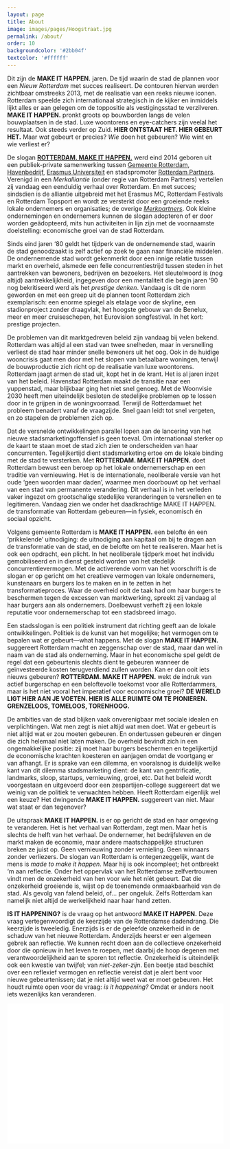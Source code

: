 ```yaml
---
layout: page
title: About
image: images/pages/Hoogstraat.jpg
permalink: /about/
order: 10
backgroundcolor: '#2bb04f'
textcolor: '#ffffff'
---
```


Dit zijn de **MAKE IT HAPPEN.** jaren. De tijd waarin de stad de plannen voor een _Nieuw Rotterdam_ met succes realiseert. De contouren hiervan werden zichtbaar omstreeks 2013, met de realisatie van een reeks nieuwe iconen. Rotterdam speelde zich internationaal strategisch in de kijker en inmiddels lijkt alles er aan gelegen om de toppositie als vestigingsstad te verzilveren. **MAKE IT HAPPEN.** pronkt groots op bouwborden langs de velen bouwplaatsen in de stad. Luxe woontorens en eye-catchers zijn veelal het resultaat. Ook steeds verder op Zuid. **HIER ONTSTAAT HET. HIER GEBEURT HET.** Maar _wat_ gebeurt er precies? _Wie_ doen het gebeuren? Wie wint en wie verliest er?

De slogan [**ROTTERDAM. MAKE IT HAPPEN.**](https://rotterdammakeithappen.nl/) werd eind 2014 geboren uit een publiek-private samenwerking tussen [Gemeente Rotterdam](https://www.rotterdam.nl/bestuur-organisatie/make-it-happen/), [Havenbedrijf](https://www.portofrotterdam.com/en/files/port-of-rotterdam-make-it-happen), [Erasmus Universiteit](https://www.eur.nl/over-de-eur/huisstijl/make-it-happen) en stadspromoter [Rotterdam Partners](https://rotterdammakeithappen.nl/merkpartners/rotterdam-partners/). Verenigd in een _Merkalliantie_ (onder regie van Rotterdam Partners) vertellen zij vandaag een eenduidig verhaal over Rotterdam. En met succes; sindsdien is de alliantie uitgebreid met het Erasmus MC, Rotterdam Festivals en Rotterdam Topsport en wordt ze versterkt door een groeiende reeks lokale ondernemers en organisaties; de overige [_Merkpartners_](https://rotterdammakeithappen.nl/merkpartners/). Ook kleine ondernemingen en ondernemers kunnen de slogan adopteren of er door worden geädopteerd, mits hun activiteiten in lijn zijn met de voornaamste doelstelling: economische groei van de stad Rotterdam.

Sinds eind jaren ‘80 geldt het tijdperk van de ondernemende stad, waarin de stad genoodzaakt is zelf actief op zoek te gaan naar financiële middelen. De ondernemende stad wordt gekenmerkt door een innige relatie tussen markt en overheid, alsmede een felle concurrentiestrijd tussen steden in het aantrekken van bewoners, bedrijven en bezoekers. Het sleutelwoord is (nog altijd) aantrekkelijkheid, ingegeven door een mentaliteit die begin jaren ‘90 nog bekritiseerd werd als het _prestige denken_. Vandaag is dit de norm geworden en met een greep uit de plannen toont Rotterdam zich exemplarisch: een enorme spiegel als etalage voor de skyline, een stadionproject zonder draagvlak, het hoogste gebouw van de Benelux, meer en meer cruiseschepen, het Eurovision songfestival. In het kort: prestige projecten.

De problemen van dit marktgedreven beleid zijn vandaag bij velen bekend. Rotterdam was altijd al een stad van twee snelheden, maar in versnelling verliest de stad haar minder snelle bewoners uit het oog. Ook in de huidige wooncrisis gaat men door met het slopen van betaalbare woningen, terwijl de bouwproductie zich richt op de realisatie van luxe woontorens. Rotterdam jaagt armen de stad uit, kopt het in de krant. Het is al jaren inzet van het beleid. Havenstad Rotterdam maakt de transitie naar een yuppenstad, maar blijkbaar ging het niet snel genoeg. Met de Woonvisie 2030 heeft men uiteindelijk besloten de stedelijke problemen op te lossen door in te grijpen in de woningvoorraad. Terwijl de Rotterdamwet het probleem benadert vanaf de vraagzijde. Snel gaan leidt tot snel vergeten, en zo stapelen de problemen zich op.

Dat de versnelde ontwikkelingen parallel lopen aan de lancering van het nieuwe stadsmarketingoffensief is geen toeval. Om internationaal sterker op de kaart te staan moet de stad zich zien te onderscheiden van haar concurrenten. Tegelijkertijd dient stadsmarketing ertoe om de lokale binding met de stad te versterken. Met **ROTTERDAM. MAKE IT HAPPEN.** doet Rotterdam bewust een beroep op het lokale ondernemerschap en een traditie van vernieuwing. Het is de internationale, neoliberale versie van het oude ‘geen woorden maar daden’, waarmee men doorbouwt op het verhaal van een stad van permanente verandering. Dit verhaal is in het verleden vaker ingezet om grootschalige stedelijke veranderingen te versnellen en te legitimeren. Vandaag zien we onder het daadkrachtige MAKE IT HAPPEN. de transformatie van Rotterdam gebeuren—in fysiek, economisch én sociaal opzicht.

Volgens gemeente Rotterdam is **MAKE IT HAPPEN.** een belofte én een ‘prikkelende’ uitnodiging: de uitnodiging aan kapitaal om bij te dragen aan de transformatie van de stad, en de belofte om het te realiseren. Maar het is ook een opdracht, een plicht. In het neoliberale tijdperk moet het individu gemobiliseerd en in dienst gesteld worden van het stedelijk concurrentievermogen. Met de activerende vorm van het voorschrift is de slogan er op gericht om het creatieve vermogen van lokale ondernemers, kunstenaars en burgers los te maken en in te zetten in het transformatieproces. Waar de overheid ooit de taak had om haar burgers te beschermen tegen de excessen van marktwerking, spreekt zij vandaag al haar burgers aan als ondernemers. Doelbewust verheft zij een lokale reputatie voor ondernemerschap tot een stadsbreed imago. 

Een stadsslogan is een politiek instrument dat richting geeft aan de lokale ontwikkelingen. Politiek is de kunst van het mogelijke; het vermogen om te bepalen wat er gebeurt—what happens. Met de slogan **MAKE IT HAPPEN.** suggereert Rotterdam macht en zeggenschap over de stad, maar dan wel in naam van de stad als onderneming. Maar in het economische spel geldt de regel dat een gebeurtenis slechts dient te gebeuren wanneer de geïnvesteerde kosten terugverdiend zullen worden. Kan er dan ooit iets nieuws gebeuren? **ROTTERDAM. MAKE IT HAPPEN.** wekt de indruk van actief burgerschap en een beloftevolle toekomst voor alle Rotterdammers, maar is het niet vooral het imperatief voor economische groei? **DE WERELD LIGT HIER AAN JE VOETEN. HIER IS ALLE RUIMTE OM TE PIONIEREN. GRENZELOOS, TOMELOOS, TORENHOOG.**

De ambities van de stad blijken vaak onverenigbaar met sociale idealen en verplichtingen. Wat men zegt is niet altijd wat men doet. Wat er gebeurt is niet altijd wat er zou moeten gebeuren. En ondertussen gebeuren er dingen die zich helemaal niet laten maken. De overheid bevindt zich in een ongemakkelijke positie: zij moet haar burgers beschermen en tegelijkertijd de economische krachten koesteren en aanjagen omdat de voortgang er van afhangt. Er is sprake van een dilemma, en vooralsnog is duidelijk welke kant van dit dilemma stadsmarketing dient: de kant van gentrificatie, landmarks, sloop, startups, vernieuwing, groei, etc. Dat het beleid wordt voorgestaan en uitgevoerd door een zespartijen-college suggereert dat we weinig van de politiek te verwachten hebben. Heeft Rotterdam eigenlijk wel een keuze? Het dwingende **MAKE IT HAPPEN.** suggereert van niet. Maar wat staat er dan tegenover?

De uitspraak **MAKE IT HAPPEN.** is er op gericht de stad en haar omgeving te veranderen. Het is het verhaal van Rotterdam, zegt men. Maar het is slechts de helft van het verhaal. De ondernemer, het bedrijfsleven en de markt maken de economie, maar andere maatschappelijke structuren breken ze juist op. Geen vernieuwing zonder vernieling. Geen winnaars zonder verliezers. De slogan van Rotterdam is ontegenzeggelijk, want de mens is _made to make it happen_. Maar hij is ook incompleet; het ontbreekt ‘m aan reflectie. Onder het oppervlak van het Rotterdamse zelfvertrouwen vindt men de onzekerheid van hen voor wie het níét gebeurt. Dat die onzekerheid groeiende is, wijst op de toenemende onmaakbaarheid van de stad. Als gevolg van falend beleid, of... per ongeluk. Zelfs Rotterdam kan namelijk niet altijd de werkelijkheid naar haar hand zetten.

**IS IT HAPPENING?** is de vraag op het antwoord **MAKE IT HAPPEN.** Deze vraag vertegenwoordigt de keerzijde van de Rotterdamse dadendrang. Die keerzijde is tweeledig. Enerzijds is er de geleefde onzekerheid in de schaduw van het nieuwe Rotterdam. Anderzijds heerst er een algemeen gebrek aan reflectie. We kunnen recht doen aan de collectieve onzekerheid door die opnieuw in het leven te roepen, met daarbij de hoop degenen met verantwoordelijkheid aan te sporen tot reflectie. Onzekerheid is uiteindelijk ook een kwestie van twijfel; van _niet-zeker-zijn_. Een beetje stad beschikt over een reflexief vermogen en reflectie vereist dat je alert bent voor nieuwe gebeurtenissen; dat je niet altijd weet wat er moet gebeuren. Het houdt ruimte open voor de vraag: _is it happening?_ Omdat er anders nooit iets wezenlijks kan veranderen.

![IS IT HAPPENING?](assets/misc/schrikhek-wit3.png)